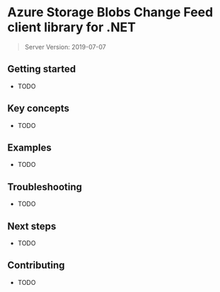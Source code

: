 # Azure Storage Blobs Change Feed client library for .NET

> Server Version: 2019-07-07
## Getting started
- TODO

## Key concepts
- TODO

## Examples
- TODO

## Troubleshooting
- TODO

## Next steps
- TODO

## Contributing
- TODO